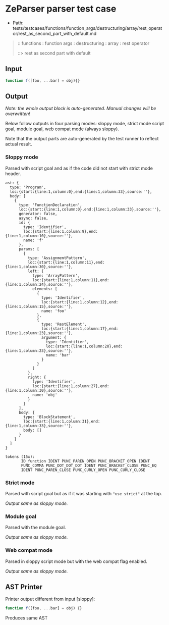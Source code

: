 # ZeParser parser test case

- Path: tests/testcases/functions/function_args/destructuring/array/rest_operator/rest_as_second_part_with_default.md

> :: functions : function args : destructuring : array : rest operator
>
> ::> rest as second part with default

## Input

`````js
function f([foo, ...bar] = obj){}
`````

## Output

_Note: the whole output block is auto-generated. Manual changes will be overwritten!_

Below follow outputs in four parsing modes: sloppy mode, strict mode script goal, module goal, web compat mode (always sloppy).

Note that the output parts are auto-generated by the test runner to reflect actual result.

### Sloppy mode

Parsed with script goal and as if the code did not start with strict mode header.

`````
ast: {
  type: 'Program',
  loc:{start:{line:1,column:0},end:{line:1,column:33},source:''},
  body: [
    {
      type: 'FunctionDeclaration',
      loc:{start:{line:1,column:0},end:{line:1,column:33},source:''},
      generator: false,
      async: false,
      id: {
        type: 'Identifier',
        loc:{start:{line:1,column:9},end:{line:1,column:10},source:''},
        name: 'f'
      },
      params: [
        {
          type: 'AssignmentPattern',
          loc:{start:{line:1,column:11},end:{line:1,column:30},source:''},
          left: {
            type: 'ArrayPattern',
            loc:{start:{line:1,column:11},end:{line:1,column:24},source:''},
            elements: [
              {
                type: 'Identifier',
                loc:{start:{line:1,column:12},end:{line:1,column:15},source:''},
                name: 'foo'
              },
              {
                type: 'RestElement',
                loc:{start:{line:1,column:17},end:{line:1,column:23},source:''},
                argument: {
                  type: 'Identifier',
                  loc:{start:{line:1,column:20},end:{line:1,column:23},source:''},
                  name: 'bar'
                }
              }
            ]
          },
          right: {
            type: 'Identifier',
            loc:{start:{line:1,column:27},end:{line:1,column:30},source:''},
            name: 'obj'
          }
        }
      ],
      body: {
        type: 'BlockStatement',
        loc:{start:{line:1,column:31},end:{line:1,column:33},source:''},
        body: []
      }
    }
  ]
}

tokens (15x):
       ID_function IDENT PUNC_PAREN_OPEN PUNC_BRACKET_OPEN IDENT
       PUNC_COMMA PUNC_DOT_DOT_DOT IDENT PUNC_BRACKET_CLOSE PUNC_EQ
       IDENT PUNC_PAREN_CLOSE PUNC_CURLY_OPEN PUNC_CURLY_CLOSE
`````

### Strict mode

Parsed with script goal but as if it was starting with `"use strict"` at the top.

_Output same as sloppy mode._

### Module goal

Parsed with the module goal.

_Output same as sloppy mode._

### Web compat mode

Parsed in sloppy script mode but with the web compat flag enabled.

_Output same as sloppy mode._

## AST Printer

Printer output different from input [sloppy]:

````js
function f([foo, ...bar] = obj) {}
````

Produces same AST
